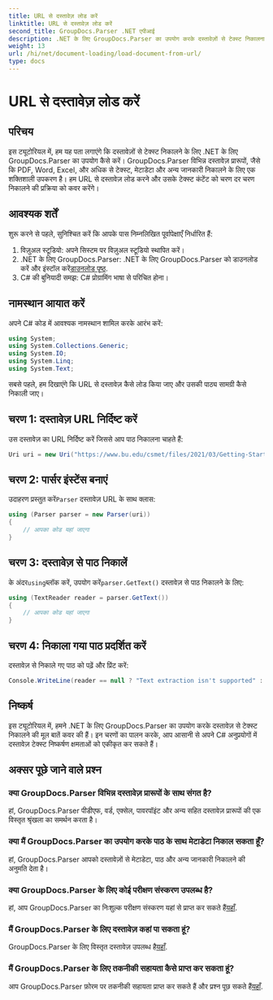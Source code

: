 ```yaml
---
title: URL से दस्तावेज़ लोड करें
linktitle: URL से दस्तावेज़ लोड करें
second_title: GroupDocs.Parser .NET एपीआई
description: .NET के लिए GroupDocs.Parser का उपयोग करके दस्तावेज़ों से टेक्स्ट निकालना सीखें। यह ट्यूटोरियल URL से दस्तावेज़ लोड करना और चरण दर चरण टेक्स्ट निकालना सिखाता है।
weight: 13
url: /hi/net/document-loading/load-document-from-url/
type: docs
---
```

# URL से दस्तावेज़ लोड करें

## परिचय
इस ट्यूटोरियल में, हम यह पता लगाएंगे कि दस्तावेज़ों से टेक्स्ट निकालने के लिए .NET के लिए GroupDocs.Parser का उपयोग कैसे करें। GroupDocs.Parser विभिन्न दस्तावेज़ प्रारूपों, जैसे कि PDF, Word, Excel, और अधिक से टेक्स्ट, मेटाडेटा और अन्य जानकारी निकालने के लिए एक शक्तिशाली उपकरण है। हम URL से दस्तावेज़ लोड करने और उसके टेक्स्ट कंटेंट को चरण दर चरण निकालने की प्रक्रिया को कवर करेंगे।
## आवश्यक शर्तें
शुरू करने से पहले, सुनिश्चित करें कि आपके पास निम्नलिखित पूर्वापेक्षाएँ निर्धारित हैं:
1. विज़ुअल स्टूडियो: अपने सिस्टम पर विज़ुअल स्टूडियो स्थापित करें।
2.  .NET के लिए GroupDocs.Parser: .NET के लिए GroupDocs.Parser को डाउनलोड करें और इंस्टॉल करें[डाउनलोड पृष्ठ](https://releases.groupdocs.com/parser/net/).
3. C# की बुनियादी समझ: C# प्रोग्रामिंग भाषा से परिचित होना।

## नामस्थान आयात करें
अपने C# कोड में आवश्यक नामस्थान शामिल करके आरंभ करें:
```csharp
using System;
using System.Collections.Generic;
using System.IO;
using System.Linq;
using System.Text;
```

सबसे पहले, हम दिखाएंगे कि URL से दस्तावेज़ कैसे लोड किया जाए और उसकी पाठ्य सामग्री कैसे निकाली जाए।
## चरण 1: दस्तावेज़ URL निर्दिष्ट करें
उस दस्तावेज़ का URL निर्दिष्ट करें जिससे आप पाठ निकालना चाहते हैं:
```csharp
Uri uri = new Uri("https://www.bu.edu/csmet/files/2021/03/Getting-Started-with-SQLite.pdf");
```
## चरण 2: पार्सर इंस्टेंस बनाएं
 उदाहरण प्रस्तुत करें`Parser` दस्तावेज़ URL के साथ क्लास:
```csharp
using (Parser parser = new Parser(uri))
{
    // आपका कोड यहां जाएगा
}
```
## चरण 3: दस्तावेज़ से पाठ निकालें
 के अंदर`using`ब्लॉक करें, उपयोग करें`parser.GetText()` दस्तावेज़ से पाठ निकालने के लिए:
```csharp
using (TextReader reader = parser.GetText())
{
    // आपका कोड यहां जाएगा
}
```
## चरण 4: निकाला गया पाठ प्रदर्शित करें
दस्तावेज़ से निकाले गए पाठ को पढ़ें और प्रिंट करें:
```csharp
Console.WriteLine(reader == null ? "Text extraction isn't supported" : reader.ReadToEnd());
```

## निष्कर्ष
इस ट्यूटोरियल में, हमने .NET के लिए GroupDocs.Parser का उपयोग करके दस्तावेज़ से टेक्स्ट निकालने की मूल बातें कवर की हैं। इन चरणों का पालन करके, आप आसानी से अपने C# अनुप्रयोगों में दस्तावेज़ टेक्स्ट निष्कर्षण क्षमताओं को एकीकृत कर सकते हैं।

## अक्सर पूछे जाने वाले प्रश्न
### क्या GroupDocs.Parser विभिन्न दस्तावेज़ प्रारूपों के साथ संगत है?
हां, GroupDocs.Parser पीडीएफ, वर्ड, एक्सेल, पावरपॉइंट और अन्य सहित दस्तावेज़ प्रारूपों की एक विस्तृत श्रृंखला का समर्थन करता है।
### क्या मैं GroupDocs.Parser का उपयोग करके पाठ के साथ मेटाडेटा निकाल सकता हूँ?
हां, GroupDocs.Parser आपको दस्तावेज़ों से मेटाडेटा, पाठ और अन्य जानकारी निकालने की अनुमति देता है।
### क्या GroupDocs.Parser के लिए कोई परीक्षण संस्करण उपलब्ध है?
 हां, आप GroupDocs.Parser का निःशुल्क परीक्षण संस्करण यहां से प्राप्त कर सकते हैं[यहाँ](https://releases.groupdocs.com/).
### मैं GroupDocs.Parser के लिए दस्तावेज़ कहां पा सकता हूं?
 GroupDocs.Parser के लिए विस्तृत दस्तावेज़ उपलब्ध है[यहाँ](https://tutorials.groupdocs.com/parser/net/).
### मैं GroupDocs.Parser के लिए तकनीकी सहायता कैसे प्राप्त कर सकता हूं?
आप GroupDocs.Parser फ़ोरम पर तकनीकी सहायता प्राप्त कर सकते हैं और प्रश्न पूछ सकते हैं[यहाँ](https://forum.groupdocs.com/c/parser/17).